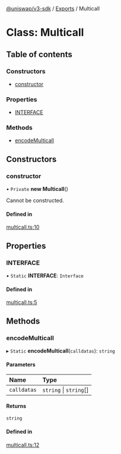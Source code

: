 [@uniswap/v3-sdk](../README.md) / [Exports](../modules.md) / Multicall

# Class: Multicall

## Table of contents

### Constructors

- [constructor](Multicall.md#constructor)

### Properties

- [INTERFACE](Multicall.md#interface)

### Methods

- [encodeMulticall](Multicall.md#encodemulticall)

## Constructors

### constructor

• `Private` **new Multicall**()

Cannot be constructed.

#### Defined in

[multicall.ts:10](https://github.com/Uniswap/v3-sdk/blob/08a7c05/src/multicall.ts#L10)

## Properties

### INTERFACE

▪ `Static` **INTERFACE**: `Interface`

#### Defined in

[multicall.ts:5](https://github.com/Uniswap/v3-sdk/blob/08a7c05/src/multicall.ts#L5)

## Methods

### encodeMulticall

▸ `Static` **encodeMulticall**(`calldatas`): `string`

#### Parameters

| Name | Type |
| :------ | :------ |
| `calldatas` | `string` \| `string`[] |

#### Returns

`string`

#### Defined in

[multicall.ts:12](https://github.com/Uniswap/v3-sdk/blob/08a7c05/src/multicall.ts#L12)
